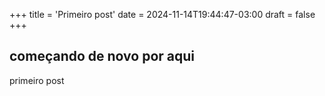 +++
title = 'Primeiro post'
date = 2024-11-14T19:44:47-03:00
draft = false
+++

## começando de novo por aqui
primeiro post
